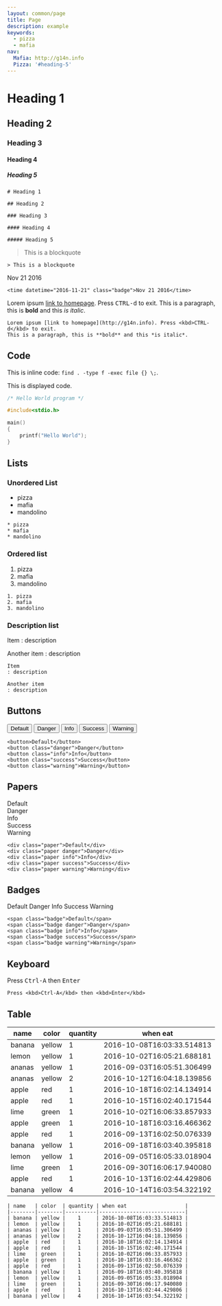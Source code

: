 ```yaml
---
layout: common/page
title: Page
description: example
keywords:
  - pizza
  - mafia
nav:
  Mafia: http://g14n.info
  Pizza: '#heading-5'
---
```


# Heading 1

## Heading 2

### Heading 3

#### Heading 4

##### Heading 5

```
# Heading 1

## Heading 2

### Heading 3

#### Heading 4

##### Heading 5
```

> This is a blockquote

```
> This is a blockquote
```

<time datetime="2016-11-21" class="badge">Nov 21 2016</time>

```
<time datetime="2016-11-21" class="badge">Nov 21 2016</time>
```

Lorem ipsum [link to homepage](http://g14n.info). Press <kbd>CTRL-d</kbd> to exit.
This is a paragraph, this is **bold** and this *is italic*.

```
Lorem ipsum [link to homepage](http://g14n.info). Press <kbd>CTRL-d</kbd> to exit.
This is a paragraph, this is **bold** and this *is italic*.
```

## Code

This is inline code: `find . -type f -exec file {} \;`.

This is displayed code.

```c
/* Hello World program */

#include<stdio.h>

main()
{
    printf("Hello World");
}
```

## Lists

### Unordered List

* pizza
* mafia
* mandolino

```
* pizza
* mafia
* mandolino
```

### Ordered list

1. pizza
2. mafia
3. mandolino

```
1. pizza
2. mafia
3. mandolino
```

### Description list

Item
: description

Another item
: description

```
Item
: description

Another item
: description
```

## Buttons

<button>Default</button>
<button class="danger">Danger</button>
<button class="info">Info</button>
<button class="success">Success</button>
<button class="warning">Warning</button>

```
<button>Default</button>
<button class="danger">Danger</button>
<button class="info">Info</button>
<button class="success">Success</button>
<button class="warning">Warning</button>
```

## Papers

<div class="paper">Default</div>
<div class="paper danger">Danger</div>
<div class="paper info">Info</div>
<div class="paper success">Success</div>
<div class="paper warning">Warning</div>

```
<div class="paper">Default</div>
<div class="paper danger">Danger</div>
<div class="paper info">Info</div>
<div class="paper success">Success</div>
<div class="paper warning">Warning</div>
```

## Badges

<span class="badge">Default</span>
<span class="badge danger">Danger</span>
<span class="badge info">Info</span>
<span class="badge success">Success</span>
<span class="badge warning">Warning</span>

```
<span class="badge">Default</span>
<span class="badge danger">Danger</span>
<span class="badge info">Info</span>
<span class="badge success">Success</span>
<span class="badge warning">Warning</span>
```

## Keyboard

Press <kbd>Ctrl-A</kbd> then <kbd>Enter</kbd>

```
Press <kbd>Ctrl-A</kbd> then <kbd>Enter</kbd>
```

## Table

| name   | color  | quantity | when eat                   |
|--------|--------|----------|----------------------------|
| banana | yellow |    1     | 2016-10-08T16:03:33.514813 |
| lemon  | yellow |    1     | 2016-10-02T16:05:21.688181 |
| ananas | yellow |    1     | 2016-09-03T16:05:51.306499 |
| ananas | yellow |    2     | 2016-10-12T16:04:18.139856 |
| apple  | red    |    1     | 2016-10-18T16:02:14.134914 |
| apple  | red    |    1     | 2016-10-15T16:02:40.171544 |
| lime   | green  |    1     | 2016-10-02T16:06:33.857933 |
| apple  | green  |    1     | 2016-10-18T16:03:16.466362 |
| apple  | red    |    1     | 2016-09-13T16:02:50.076339 |
| banana | yellow |    1     | 2016-09-18T16:03:40.395818 |
| lemon  | yellow |    1     | 2016-09-05T16:05:33.018904 |
| lime   | green  |    1     | 2016-09-30T16:06:17.940080 |
| apple  | red    |    1     | 2016-10-13T16:02:44.429806 |
| banana | yellow |    4     | 2016-10-14T16:03:54.322192 |

```
| name   | color  | quantity | when eat                   |
|--------|--------|----------|----------------------------|
| banana | yellow |    1     | 2016-10-08T16:03:33.514813 |
| lemon  | yellow |    1     | 2016-10-02T16:05:21.688181 |
| ananas | yellow |    1     | 2016-09-03T16:05:51.306499 |
| ananas | yellow |    2     | 2016-10-12T16:04:18.139856 |
| apple  | red    |    1     | 2016-10-18T16:02:14.134914 |
| apple  | red    |    1     | 2016-10-15T16:02:40.171544 |
| lime   | green  |    1     | 2016-10-02T16:06:33.857933 |
| apple  | green  |    1     | 2016-10-18T16:03:16.466362 |
| apple  | red    |    1     | 2016-09-13T16:02:50.076339 |
| banana | yellow |    1     | 2016-09-18T16:03:40.395818 |
| lemon  | yellow |    1     | 2016-09-05T16:05:33.018904 |
| lime   | green  |    1     | 2016-09-30T16:06:17.940080 |
| apple  | red    |    1     | 2016-10-13T16:02:44.429806 |
| banana | yellow |    4     | 2016-10-14T16:03:54.322192 |
```
